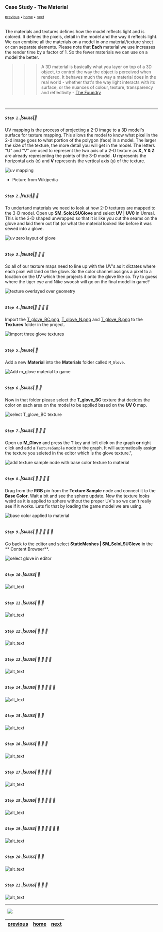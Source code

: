 <img src="https://via.placeholder.com/1000x4/45D7CA/45D7CA" alt="drawing" height="4px"/>

### Case Study - The Material

<sub>[previous](../case-study/README.md#user-content-case-study---the-model) • [home](../README.md#user-content-ue4-static-meshes) • [next](../)</sub>

<img src="https://via.placeholder.com/1000x4/45D7CA/45D7CA" alt="drawing" height="4px"/>

The materials and textures defines how the model reflects light and is colored.  It defines the pixels, detail in the model and the way it reflects light.  We can combine all the materials on a model in one material/texture sheet or can separate elements. Please note that **Each** material we use increases the render time by a factor of 1.  So the fewer materials we can use on a model the better.

>>> A 3D material is basically what you layer on top of a 3D object, to control the way the object is perceived when rendered. It behaves much the way a material does in the real world - whether that's the way light interacts with its surface, or the nuances of colour, texture, transparency and reflectivity - [The Foundry](https://www.foundry.com/insights/design/3d-materials-explained)

<br>

---


##### `Step 1.`\|`SUU&G`|:small_blue_diamond:

[UV]() mapping is the process of projecting a 2-D image to a 3D model's surface for texture mapping.  This allows the model to know what pixel in the 2-d image goes to what portion of the polygon (face) in a model.  The larger the size of the texture, the more detail you will get in the model.  The letters "U" and "V" are used to represent the two axis of a 2-D texture as **X, Y & Z** are already representing the points of the 3-D model.  **U** represents the horizontal axis (x) and **V** represents the vertical axis (y) of the texture.

![uv mapping](https://upload.wikimedia.org/wikipedia/commons/f/fe/Cube_Representative_UV_Unwrapping.png)

* Picture from Wikipedia

<img src="https://via.placeholder.com/500x2/45D7CA/45D7CA" alt="drawing" height="2px" alt = ""/>

##### `Step 2.`\|`FHIU`|:small_blue_diamond: :small_blue_diamond: 

To undertand materials we need to look at how 2-D textures are mapped to the 3-D model. Open up **SM_SoloLSUGlove** and select **UV | UV0** in Unreal.  This is the 3-D shaped unwrapped so that it is like you cut the seams on the glove and laid them out flat (or what the material looked like before it was sewed into a glove.

![uv zero layout of glove](images/UV0GLove.jpg)

<img src="https://via.placeholder.com/500x2/45D7CA/45D7CA" alt="drawing" height="2px" alt = ""/>

##### `Step 3.`\|`SUU&G`|:small_blue_diamond: :small_blue_diamond: :small_blue_diamond:

So all of our texture maps need to line up with the UV's as it dictates where each pixel will land on the glove. So the color channel assigns a pixel to a location on the UV which then projects it onto the glove like so.  Try to guess where the tiger eye and Nike swoosh will go on the final model in game?

![texture overlayed over geometry](images/image_95.jpg)

<img src="https://via.placeholder.com/500x2/45D7CA/45D7CA" alt="drawing" height="2px" alt = ""/>

##### `Step 4.`\|`SUU&G`|:small_blue_diamond: :small_blue_diamond: :small_blue_diamond: :small_blue_diamond:

Import the [T_glove_BC.png](../Assets/T_glove_BC.png), [T_glove_N.png](../Assets/T_glove_N.png) and [T_glove_R.png](../Assets/T_glove_R.png) to the **Textures** folder in the project.
    
![import three glove textures](images/ImportThreeGloveTexture.jpg)

<img src="https://via.placeholder.com/500x2/45D7CA/45D7CA" alt="drawing" height="2px" alt = ""/>

##### `Step 5.`\|`SUU&G`| :small_orange_diamond:

Add a new **Material** into the **Materials** folder called `M_Glove`.

![Add m_glove material to game](images/image_97.jpg)

<img src="https://via.placeholder.com/500x2/45D7CA/45D7CA" alt="drawing" height="2px" alt = ""/>

##### `Step 6.`\|`SUU&G`| :small_orange_diamond: :small_blue_diamond:

Now in that folder please select the **T_glove_BC** texture that decides the color on each area on the model to be applied based on the **UV 0** map.

![select T_glove_BC texture](images/image_98.jpg)

<img src="https://via.placeholder.com/500x2/45D7CA/45D7CA" alt="drawing" height="2px" alt = ""/>

##### `Step 7.`\|`SUU&G`| :small_orange_diamond: :small_blue_diamond: :small_blue_diamond:

Open up **M_Glove** and press the <kbd>T</kbd> key and left click on the graph **or** right click and add a `TextureSample` node to the graph.  It will automatically assign the texture you seleted in the editor which is the glove texture.",

![add texture sample node with base color texture to material](images/image_99.jpg)

<img src="https://via.placeholder.com/500x2/45D7CA/45D7CA" alt="drawing" height="2px" alt = ""/>

##### `Step 8.`\|`SUU&G`| :small_orange_diamond: :small_blue_diamond: :small_blue_diamond: :small_blue_diamond:

Drag from the **RGB** pin from the **Texture Sample** node and connect it to the **Base Color**.  Wait a bit and see the sphere update.  Now the texture looks weird as it is applied to sphere without the proper UV's so we can't really see if it works.  Lets fix that by loading the game model we are using.

![base color applied to material](images/image_100.jpg)

<img src="https://via.placeholder.com/500x2/45D7CA/45D7CA" alt="drawing" height="2px" alt = ""/>

##### `Step 9.`\|`SUU&G`| :small_orange_diamond: :small_blue_diamond: :small_blue_diamond: :small_blue_diamond: :small_blue_diamond:

Go back to the editor and select **StaticMeshes | SM_SoloLSUGlove** in the ** Content Browser**.
    
![select glove in editor](images/SelectGlove.jpg)

<img src="https://via.placeholder.com/500x2/45D7CA/45D7CA" alt="drawing" height="2px" alt = ""/>

##### `Step 10.`\|`SUU&G`| :large_blue_diamond:

![alt_text](images/.jpg)

<img src="https://via.placeholder.com/500x2/45D7CA/45D7CA" alt="drawing" height="2px" alt = ""/>

##### `Step 11.`\|`SUU&G`| :large_blue_diamond: :small_blue_diamond: 

![alt_text](images/.jpg)

<img src="https://via.placeholder.com/500x2/45D7CA/45D7CA" alt="drawing" height="2px" alt = ""/>


##### `Step 12.`\|`SUU&G`| :large_blue_diamond: :small_blue_diamond: :small_blue_diamond: 

![alt_text](images/.jpg)

<img src="https://via.placeholder.com/500x2/45D7CA/45D7CA" alt="drawing" height="2px" alt = ""/>

##### `Step 13.`\|`SUU&G`| :large_blue_diamond: :small_blue_diamond: :small_blue_diamond:  :small_blue_diamond: 

![alt_text](images/.jpg)

<img src="https://via.placeholder.com/500x2/45D7CA/45D7CA" alt="drawing" height="2px" alt = ""/>

##### `Step 14.`\|`SUU&G`| :large_blue_diamond: :small_blue_diamond: :small_blue_diamond: :small_blue_diamond:  :small_blue_diamond: 

![alt_text](images/.jpg)

<img src="https://via.placeholder.com/500x2/45D7CA/45D7CA" alt="drawing" height="2px" alt = ""/>

##### `Step 15.`\|`SUU&G`| :large_blue_diamond: :small_orange_diamond: 

![alt_text](images/.jpg)

<img src="https://via.placeholder.com/500x2/45D7CA/45D7CA" alt="drawing" height="2px" alt = ""/>

##### `Step 16.`\|`SUU&G`| :large_blue_diamond: :small_orange_diamond:   :small_blue_diamond: 

![alt_text](images/.jpg)

<img src="https://via.placeholder.com/500x2/45D7CA/45D7CA" alt="drawing" height="2px" alt = ""/>

##### `Step 17.`\|`SUU&G`| :large_blue_diamond: :small_orange_diamond: :small_blue_diamond: :small_blue_diamond:

![alt_text](images/.jpg)

<img src="https://via.placeholder.com/500x2/45D7CA/45D7CA" alt="drawing" height="2px" alt = ""/>

##### `Step 18.`\|`SUU&G`| :large_blue_diamond: :small_orange_diamond: :small_blue_diamond: :small_blue_diamond: :small_blue_diamond:

![alt_text](images/.jpg)

<img src="https://via.placeholder.com/500x2/45D7CA/45D7CA" alt="drawing" height="2px" alt = ""/>

##### `Step 19.`\|`SUU&G`| :large_blue_diamond: :small_orange_diamond: :small_blue_diamond: :small_blue_diamond: :small_blue_diamond: :small_blue_diamond:

![alt_text](images/.jpg)

<img src="https://via.placeholder.com/500x2/45D7CA/45D7CA" alt="drawing" height="2px" alt = ""/>

##### `Step 20.`\|`SUU&G`| :large_blue_diamond: :large_blue_diamond:

![alt_text](images/.jpg)

<img src="https://via.placeholder.com/500x2/45D7CA/45D7CA" alt="drawing" height="2px" alt = ""/>

##### `Step 21.`\|`SUU&G`| :large_blue_diamond: :large_blue_diamond: :small_blue_diamond:

![alt_text](images/.jpg)

___


<img src="https://via.placeholder.com/1000x4/dba81a/dba81a" alt="drawing" height="4px" alt = ""/>

<img src="https://via.placeholder.com/1000x100/45D7CA/000000/?text=Next Up - ADD NEXT TITLE">

<img src="https://via.placeholder.com/1000x4/dba81a/dba81a" alt="drawing" height="4px" alt = ""/>

| [previous](../case-study/README.md#user-content-case-study---the-model)| [home](../README.md#user-content-ue4-static-meshes) | [next](../)|
|---|---|---|
